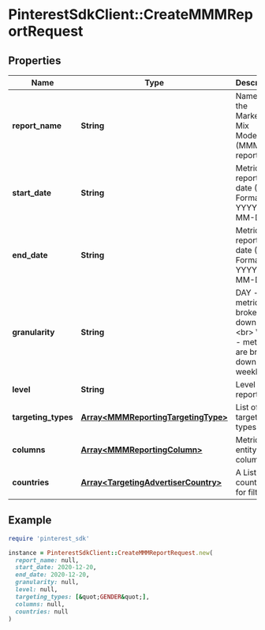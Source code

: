 # PinterestSdkClient::CreateMMMReportRequest

## Properties

| Name | Type | Description | Notes |
| ---- | ---- | ----------- | ----- |
| **report_name** | **String** | Name of the Marketing Mix Modeling (MMM) report |  |
| **start_date** | **String** | Metric report start date (UTC). Format: YYYY-MM-DD |  |
| **end_date** | **String** | Metric report end date (UTC). Format: YYYY-MM-DD |  |
| **granularity** | **String** | DAY - metrics are broken down daily.&lt;br&gt; WEEK - metrics are broken down weekly. |  |
| **level** | **String** | Level of the report |  |
| **targeting_types** | [**Array&lt;MMMReportingTargetingType&gt;**](MMMReportingTargetingType.md) | List of targeting types |  |
| **columns** | [**Array&lt;MMMReportingColumn&gt;**](MMMReportingColumn.md) | Metric and entity columns |  |
| **countries** | [**Array&lt;TargetingAdvertiserCountry&gt;**](TargetingAdvertiserCountry.md) | A List of countries for filtering | [optional] |

## Example

```ruby
require 'pinterest_sdk'

instance = PinterestSdkClient::CreateMMMReportRequest.new(
  report_name: null,
  start_date: 2020-12-20,
  end_date: 2020-12-20,
  granularity: null,
  level: null,
  targeting_types: [&quot;GENDER&quot;],
  columns: null,
  countries: null
)
```


